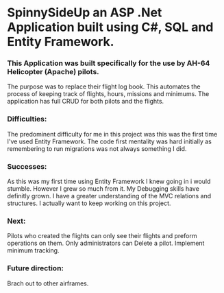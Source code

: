 #  SpinnySideUp an ASP .Net Application built using C#, SQL and Entity Framework. 

###  This Application was built specifically for the use by AH-64 Helicopter (Apache) pilots.  
The purpose was to replace their flight log book. This automates the process of keeping track of flights, hours, missions and minimums. 
The application has full CRUD for both pilots and the flights.

###  Difficulties:
The predominent difficulty for me in this project was this was the first time I've used Entity Framework. The code first mentality was hard initially as remembering to run migrations was not always something I did.

###  Successes:
As this was my first time using Entity Framework I knew going in i would stumble. However I grew so much from it. My Debugging skills have definitly grown. I have a greater understanding of the MVC relations and structures. I actually want to keep working on this project.

###  Next: 
Pilots who created the flights can only see their flights and preform operations on them. Only administrators can Delete a pilot. Implement minimum tracking.

###  Future direction: 
Brach out to other airframes.
